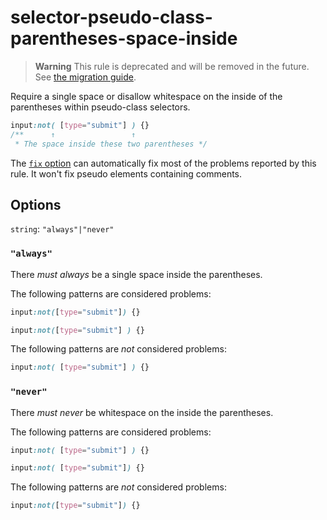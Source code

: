 # selector-pseudo-class-parentheses-space-inside

> **Warning** This rule is deprecated and will be removed in the future. See [the migration guide](https://github.com/stylelint/stylelint/tree/15.5.0/docs/migration-guide/to-15.md).

Require a single space or disallow whitespace on the inside of the parentheses within pseudo-class selectors.

<!-- prettier-ignore -->
```css
input:not( [type="submit"] ) {}
/**      ↑                 ↑
 * The space inside these two parentheses */
```

The [`fix` option](https://github.com/stylelint/stylelint/tree/15.5.0/docs/user-guide/options.md#fix) can automatically fix most of the problems reported by this rule. It won't fix pseudo elements containing comments.

## Options

`string`: `"always"|"never"`

### `"always"`

There _must always_ be a single space inside the parentheses.

The following patterns are considered problems:

<!-- prettier-ignore -->
```css
input:not([type="submit"]) {}
```

<!-- prettier-ignore -->
```css
input:not([type="submit"] ) {}
```

The following patterns are _not_ considered problems:

<!-- prettier-ignore -->
```css
input:not( [type="submit"] ) {}
```

### `"never"`

There _must never_ be whitespace on the inside the parentheses.

The following patterns are considered problems:

<!-- prettier-ignore -->
```css
input:not( [type="submit"] ) {}
```

<!-- prettier-ignore -->
```css
input:not( [type="submit"]) {}
```

The following patterns are _not_ considered problems:

<!-- prettier-ignore -->
```css
input:not([type="submit"]) {}
```
